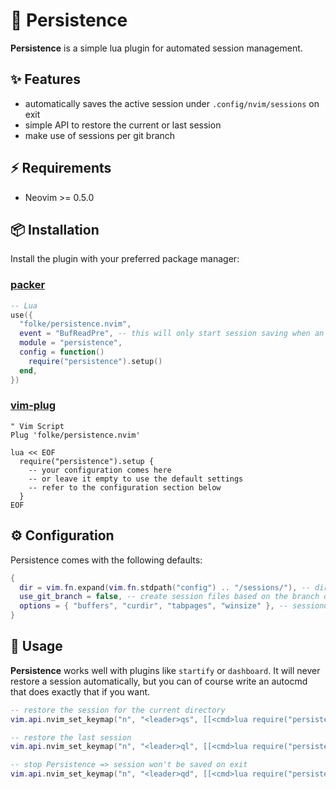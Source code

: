 # 💾 Persistence

**Persistence** is a simple lua plugin for automated session management.

## ✨ Features

- automatically saves the active session under `.config/nvim/sessions` on exit
- simple API to restore the current or last session
- make use of sessions per git branch

## ⚡️ Requirements

- Neovim >= 0.5.0

## 📦 Installation

Install the plugin with your preferred package manager:

### [packer](https://github.com/wbthomason/packer.nvim)

```lua
-- Lua
use({
  "folke/persistence.nvim",
  event = "BufReadPre", -- this will only start session saving when an actual file was opened
  module = "persistence",
  config = function()
    require("persistence").setup()
  end,
})
```

### [vim-plug](https://github.com/junegunn/vim-plug)

```vim
" Vim Script
Plug 'folke/persistence.nvim'

lua << EOF
  require("persistence").setup {
    -- your configuration comes here
    -- or leave it empty to use the default settings
    -- refer to the configuration section below
  }
EOF
```

## ⚙️ Configuration

Persistence comes with the following defaults:

```lua
{
  dir = vim.fn.expand(vim.fn.stdpath("config") .. "/sessions/"), -- directory where session files are saved
  use_git_branch = false, -- create session files based on the branch of the git enabled repository
  options = { "buffers", "curdir", "tabpages", "winsize" }, -- sessionoptions used for saving
}
```

## 🚀 Usage

**Persistence** works well with plugins like `startify` or `dashboard`. It will never restore a session automatically,
but you can of course write an autocmd that does exactly that if you want.

```lua
-- restore the session for the current directory
vim.api.nvim_set_keymap("n", "<leader>qs", [[<cmd>lua require("persistence").load()<cr>]])

-- restore the last session
vim.api.nvim_set_keymap("n", "<leader>ql", [[<cmd>lua require("persistence").load({ last = true })<cr>]])

-- stop Persistence => session won't be saved on exit
vim.api.nvim_set_keymap("n", "<leader>qd", [[<cmd>lua require("persistence").stop()<cr>]])
```
